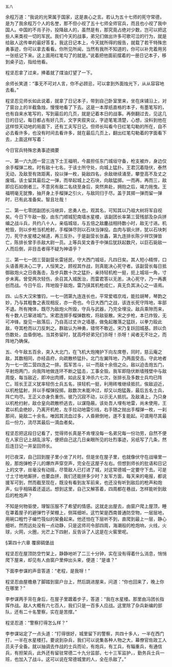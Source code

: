     五八 

   余程万道：“我说的光荣属于国家，这是衷心之言。若认为五十七师的死守常德，是为了我余程万个人的名誉，那不但小视了五十七师全师官兵，而且也小视了我中国人。中国的不肖子孙，投降敌人的，虽然是有，那究竟占绝对少数，岂可以把这些人来类视一切的军民。我们今天的战事，弟兄们做出许多可歌可泣的行为，就是给敌人这传单的最好答复。我这日记本上，今天就所得的报告，就载了若干特殊忠勇事迹，你可以拿去看看。你所见所闻，当然有我所不知道的，你可以补充着用另一张纸记下来。这上面用红笔勾了的就是。”说着把他面前摆着的一册日记本子，移到桌子边，指给他看。

   程坚忍拿了过来，捧着就了煤油灯望了一下。

   余师长笑道：“事无不可对人言，你不必顾忌，可以拿到外面烛光下，从从容容地去看。”

   程坚忍见师长如此说着，就拿了日记本子，带到自己卧室里来，坐在床铺沿上，对了窗台上的半截鱼烛，慢慢地看了下去。这是一本厚纸直格的本子，有墨笔写的，也有自来水笔写的，写到最后的几页，就是记着本日的战事。再倒翻过去，见这几日的日记，每日都占有好几页，文字夹叙夹议，字迹笔笔清楚，心想，没料到他在这样惊天动地的局面下，还有工夫写日记。但师长叫看今日红笔勾勒的所在，自不必去看许多，也没有时间去看许多，就在最后几页上，翻出红笔勾勒着的字面看下去，上面这样写着：

   今日官兵特殊忠勇事迹摘要

   一、第一六九团一营三连下士王福明，今晨担任东门城垣守备，枪支被炸，身边仅余手榴弹二枚。时有敌十七名，于该士所守处，向城上猛扑。王君沉着隐伏，泰然无动，及敌至有效距离，投以弹一枚，毙敌四名，余敌继续涌至，攀登高不及丈之废城。该士留其最后之一弹，而举起城上之石块，向敌猛掷。一而再，再而三，敌即应石如倒者三。不意另有敌二名绕至身后，突然奔赴，拥抱之后，竭力拖曳。王福明毫无犹豫，抽开身上手榴弹之引火，与敌同归于尽。盖于其掷一弹而留一弹时，已有此准备矣。智且壮哉！

   二、第一七零团副团长冯继异，忠勇人也，观其名，可知其以乃祖大树将军自视矣。今日下午敌一股，由东门顺城犯南墙水星楼，该副团长率第三营残部及杂兵拼编之战斗兵，共约八十人，亲临城垣，与五倍之敌鏖战相持数小时，敌无寸进。机枪毁，则以步枪当机枪射，手榴弹尽则以石块当弹投。血肉与钢火拼，犹以石块刺刀，死守水星楼之梯道，再三反扑。于是副营长张鑫，第九连排长陈少祥饮弹皆亡，陈排长曾手杀敌大尉一员。上等兵吴文香于中弹后犹跃起数尺，以巨石毙敌一人而后倒，非目击者得不疑为神语乎？

   三、第一七一团三营副营长雷拯民，守大西门城垣，凡四日矣。其人短小精悍，口头语善用决心二字，人恒笑之，顾视其作战，则真能决心死守者。该副营长每日抵御敌炮火之日夜轰击，及步兵数十次之猛扑，亲持轻机枪一挺，扼上城垣一角，寸步未离。曾受两次轻伤，余召其入城医治，而雷君答以无恙，决心死守，乃一再裹创而战。今日午后，阵地毁于敌炮，雷乃挟其机枪成仁，真无负其决心之一语焉。

   四、山东大汉宋雏钧，一七一团第九连连长也，平常爱唱京戏，能拉胡琴，琴韵之妙，乃与其粗鲁之表现相反，亦一奇也。今日大西门之战，该连长死守阵地，率部不退。所有掩体，既尽为敌炮火所毁，守兵与武器，乃完全埋没。敌兵乘隙而来，有十数人已窜进城门。宋君连掷手榴弹数枚，将敌驱散。宋之步枪，本已炸毁，无可冲锋。旋见一敌落后，乃自高过丈许之墙基，做兔起雕落之猛跃，以拳力殴此敌，夺其枪而以刀反刺之。群敌认为神勇，错愕不敢近。宋乃复跃回城基。顾以负伤数处，血昏倒地。当其弥留时，犹高呼好弟兄们杀呀！杀呀！闻者无不壮之，而阵地乃确保。

   五、今午敌五百余，突入大北门，在飞机大炮掩护下向左席卷，同时，慈云庵之敌，其数相同，亦经县府，向疏散桥猛扑。北门左翼阵地，乃两面受击。守此地者为一七一团二营四连之一排。孤军苦斗，以一而敌十余倍之众。敌以迫击炮五门，平射炮两门，向我阵地做连环不断之猛击，工事全毁。我军即隐伏断墙残壁中与敌周旋，每当敌近，即冲出肉搏，如此反复冲杀六七次，张排长及多数士兵均已阵亡。班长王正义犹率轻伤士兵五名，挟轻机一挺，利用砖堆继续抵抗，俟敌迫近，以机枪猛射，并以手榴弹投掷。敌数次未能冲过，却又以炮猛轰，最后五名士兵，阵亡均尽。王正义亦身负重伤。彼乃沉寂不动，以示无人抵抗。及敌涌上，乃只身以机枪扫射，敌仓皇向疏散桥逃去，以谋隐蔽。该处吾人埋有地雷，尚未使用，王君以机会绝妙，乃离开机枪，左手拉动地雷引线，右手随之抛出手榴弹一枚，一刹那间，毙敌二十余名，唯因其流血过多，人昏厥倒地，遂不复能起。可谓用尽其最后一份力，流尽其最后一滴血者矣。

   程坚忍把这段日记看了，觉得师长真是不肯埋没每一名弟兄每一份功劳，自然不便在人家日记上胡乱涂写，便把自己这几日亲眼所见的壮烈事迹，另纸写了几条，然后连日记一并呈回师长。

   时已夜深，自己回到屋子里小坐了片时。但是坐在屋子里，也就像伏守在战壕里一般，那炮弹枪子儿的爆炸声穿空声，完全在这屋子左右。但想到师长的批语和日记上的文字，丝毫没有动摇，尽管敌人已打进了城，对这常德城一定要守下去。可是寸土寸地地厮拼，也要血拼，我们还能拼多少时？友军方面，每天来的电报，都说援军可到，然而截至现在，既没有看到友军前来，也还没有听到敌后的枪声和炮声，似乎相隔着还遥远。想到这里，自己又解答着，四周都在巷战，怎样能听到敌后的枪炮声？

   不知是何物驱使，理智压服不了希望的情感。这就走出屋去，由窗户爬上屋顶，睡在罩着屋子的避弹竹子架棚上，侧耳细听。这竹架是西南普通防空物，一层层地，用碗口粗竹子编竹筏似的架叠起来。他还怕在下层听不到，直爬到最上一层，静心细听。然而远处没有一点动静，只是这师司令部四周，海潮般的枪炮响，火线，火球，火网，火圈，光芒上下四射，反告诉了人这是在火窖里呢。

   §第四十六章 覆廓碉堡战

   程坚忍在屋顶防空竹架上，静静地听了二三十分钟，实在没有得着什么消息，悄悄爬下屋来，却见有人由窗户里伸出头来，便道：“是谁？”

   下面李参谋的声音答道：“老程，是我呀！”

   程坚忍由屋檐悬了脚踏到窗户台上，然后跳进屋来，问道：“你也回来了，晚上你在哪里？”

   李参谋两手背在身后，在屋子里踱着步子，答道：“我在水星楼。那里由冯团长指挥作战。敌人大概有六七百人，我们只是一百多人应战。这里除了杂兵新编的部队，还有二十名警察，实在是苦撑。”

   程坚忍道：“警察打得怎么样？”

   李参谋站定了一点头道：“打得很好，城里留下的警察，共四十多人，一半在西门打，一半在水星楼打。要说到杂兵，我们可以说集各种人物之大，幕僚官佐政工人员夫子全备。就以抽调去作战的士兵而论，有炮兵，有工兵，有辎重兵，有通信兵，有担架兵，此外还有留驻常德二十九分监部，七十三军监护，，勤务兵士兵一班，也加入了战斗。这可以说在常德城里的人，全在杀敌了。”

